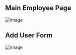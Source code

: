 ## Main Employee Page 
![image](https://github.com/user-attachments/assets/42ea0692-8bbb-46bf-baab-88da4f8dc5c8)
## Add User Form 
![image](https://github.com/user-attachments/assets/b925ffac-d052-4b6e-ae5f-5247363f615a)
